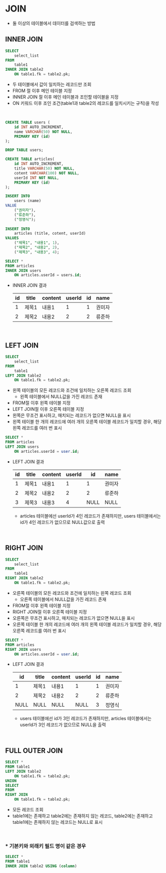 # JOIN
- 둘 이상의 테이블에서 데이터를 검색하는 방법
## INNER JOIN
```sql
SELECT
    select_list
FROM
    table1
INNER JOIN table2
    ON table1.fk = table2.pk;
```
- 두 테이블에서 값이 일치하는 레코드만 조회
- FROM 절 이후 메인 테이블 지정
- INNER JOIN 절 이후 메인 테이블과 조인할 테이블을 지정
- ON 키워드 이후 조인 조건(table1과 table2의 레코드를 일치시키는 규칙)을 작성

<br>

```sql
CREATE TABLE users (
	id INT AUTO_INCREMENT,
    name VARCHAR(50) NOT NULL,
    PRIMARY KEY (id)
);

DROP TABLE users;

CREATE TABLE articles(
	id INT AUTO_INCREMENT,
    title VARCHAR(50) NOT NULL,
    cotent VARCHAR(100) NOT NULL,
    userId INT NOT NULL,
    PRIMARY KEY (id)
);

INSERT INTO
	users (name)
VALUE
	("권미자"),
    ("류준하"),
    ("정영식");
    
INSERT INTO
	articles (title, cotent, userId)
VALUES
	("제목1", "내용1", 1),
    ("제목2", "내용2", 2),
    ("제목3", "내용3", 4);

SELECT *
FROM articles
INNER JOIN users
    ON articles.userId = users.id;
```
- INNER JOIN 결과

    |id|title|content|userId|id|name|
    |--|----|----|----|---|---|
    |1|제목1|내용1|1|1|권미자|
    |2|제목2|내용2|2|2|류준하|

<br>

## LEFT JOIN
```sql
SELECT
    select_list
FROM
    table1
LEFT JOIN table2
    ON table1.fk = table2.pk;
```
- 왼쪽 테이블의 모든 레코드와 조건에 일치하는 오른쪽 레코드 조회
    - 왼쪽 테이블에서 NULL값을 가진 레코드 존재
- FROM절 이후 왼쪽 테이블 지정
- LEFT JOIN절 이후 오른쪽 테이블 지정
- 왼쪽은 무조건 표시하고, 매치되는 레코드가 없으면 NULL을 표시
- 왼쪽 테이블 한 개의 레코드에 여러 개의 오른쪽 테이블 레코드가 일치할 경우, 해당 왼쪽 레코드를 여러 번 표시
```sql
SELECT *
FROM articles
LEFT JOIN users
    ON articles.userId = user.id;
```
- LEFT JOIN 결과

    |id|title|content|userId|id|name|
    |--|----|----|----|---|---|
    |1|제목1|내용1|1|1|권미자|
    |2|제목2|내용2|2|2|류준하|
    |3|제목3|내용3|4|NULL|NULL|

    - articles 테이블에선 userId가 4인 레코드가 존재하지만, users 테이블에서는 id가 4인 레코드가 없으므로 NULL값으로 출력

<br>

## RIGHT JOIN
```sql
SELECT
    select_list
FROM
    table1
RIGHT JOIN table2
    ON table1.fk = table2.pk;
```
- 오른쪽 테이블의 모든 레코드와 조건에 일치하는 왼쪽 레코드 조회
    - 오른쪽 테이블에서 NULL값을 가진 레코드 존재
- FROM절 이후 왼쪽 테이블 지정
- RIGHT JOIN절 이후 오른쪽 테이블 지정
- 오른쪽은 무조건 표시하고, 매치되는 레코드가 없으면 NULL을 표시
- 오른쪽 테이블 한 개의 레코드에 여러 개의 왼쪽 테이블 레코드가 일치할 경우, 해당 오른쪽 레코드를 여러 번 표시

```sql
SELECT *
FROM articles
RIGHT JOIN users
    ON articles.userId = user.id;
```
- LEFT JOIN 결과

    |id|title|content|userId|id|name|
    |--|----|----|----|---|---|
    |1|제목1|내용1|1|1|권미자|
    |2|제목2|내용2|2|2|류준하|
    |NULL|NULL|NULL|NULL|3|정영식|

    - users 테이블에선 id가 3인 레코드가 존재하지만, articles 테이블에서는 userId가 3인 레코드가 없으므로 NULL을 출력

<br>

## FULL OUTER JOIN
```SQL
SELECT *
FROM table1
LEFT JOIN table2
    ON table1.fk = table2.pk;
UNION
SELECT
FROM
RIGHT JOIN
    ON table1.fk = table2.pk;
```
- 모든 레코드 조회
- table1에는 존재하고 table2에는 존재하지 않는 레코드, table2에는 존재하고 table1에는 존재하지 않는 레코드는 NULL로 표시

<br>

### * 기본키와 외래키 필드 명이 같은 경우
```sql
SELECT *
FROM table1
INNER JOIN table2 USING (column)
```